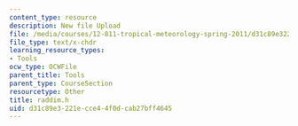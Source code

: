 ```yaml
---
content_type: resource
description: New file Upload
file: /media/courses/12-811-tropical-meteorology-spring-2011/d31c89e3221ecce44f0dcab27bff4645_raddim.h
file_type: text/x-chdr
learning_resource_types:
- Tools
ocw_type: OCWFile
parent_title: Tools
parent_type: CourseSection
resourcetype: Other
title: raddim.h
uid: d31c89e3-221e-cce4-4f0d-cab27bff4645
---
```

